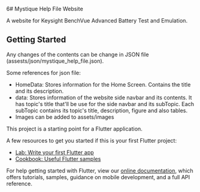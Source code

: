 6# Mystique Help File Website

A website for Keysight BenchVue Advanced Battery Test and Emulation.

## Getting Started

Any changes of the contents can be change in JSON file (assests/json/mystique_help_file.json).

Some references for json file:
- HomeData: Stores information for the Home Screen. Contains the title and its description.
- data: Stores information of the website side navbar and its contents. It has topic's title that'll be use for the side navbar and its subTopic. Each subTopic contains its topic's title, description, figure and also tables.
- Images can be added to assets/images

This project is a starting point for a Flutter application.

A few resources to get you started if this is your first Flutter project:

- [Lab: Write your first Flutter app](https://flutter.dev/docs/get-started/codelab)
- [Cookbook: Useful Flutter samples](https://flutter.dev/docs/cookbook)

For help getting started with Flutter, view our
[online documentation](https://flutter.dev/docs), which offers tutorials,
samples, guidance on mobile development, and a full API reference.
